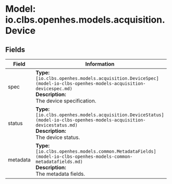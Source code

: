 # Model: io.clbs.openhes.models.acquisition.Device

## Fields

| Field | Information |
| --- | --- |
| spec | <b>Type:</b> `[io.clbs.openhes.models.acquisition.DeviceSpec](model-io-clbs-openhes-models-acquisition-devicespec.md)`<br><b>Description:</b><br>The device specification. |
| status | <b>Type:</b> `[io.clbs.openhes.models.acquisition.DeviceStatus](model-io-clbs-openhes-models-acquisition-devicestatus.md)`<br><b>Description:</b><br>The device status. |
| metadata | <b>Type:</b> `[io.clbs.openhes.models.common.MetadataFields](model-io-clbs-openhes-models-common-metadatafields.md)`<br><b>Description:</b><br>The metadata fields. |

